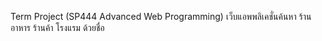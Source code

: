 Term Project (SP444 Advanced Web Programming) 
เว็บแอพพลิเคชั่นค้นหา ร้านอาหาร ร้านค้า โรงแรม ด้วยชื่อ
